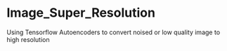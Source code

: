 # Image_Super_Resolution
Using Tensorflow Autoencoders to convert noised or low quality image to high resolution
